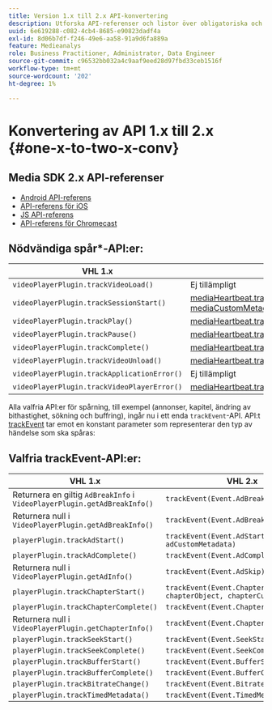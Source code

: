 ```yaml
---
title: Version 1.x till 2.x API-konvertering
description: Utforska API-referenser och listor över obligatoriska och valfria API:er för spårning för version 1.x och 2.x av Media SDK.
uuid: 6e619288-c082-4cb4-8685-e90823dadf4a
exl-id: 8d06b7df-f246-49e6-aa58-91a9d6fa889a
feature: Medieanalys
role: Business Practitioner, Administrator, Data Engineer
source-git-commit: c96532bb032a4c9aaf9eed28d97fbd33ceb1516f
workflow-type: tm+mt
source-wordcount: '202'
ht-degree: 1%

---
```


# Konvertering av API 1.x till 2.x {#one-x-to-two-x-conv}

## Media SDK 2.x API-referenser

* [Android API-referens](https://adobe-marketing-cloud.github.io/media-sdks/reference/android/index.html)
* [API-referens för iOS](https://adobe-marketing-cloud.github.io/media-sdks/reference/ios/index.html)
* [JS API-referens](https://adobe-marketing-cloud.github.io/media-sdks/reference/javascript/index.html)
* [API-referens för Chromecast](https://adobe-marketing-cloud.github.io/media-sdks/reference/chromecast/index.html)

## Nödvändiga spår*-API:er:

|  VHL 1.x  | VHL 2.x |
|---|---|
| `videoPlayerPlugin.trackVideoLoad()` | Ej tillämpligt |
| `videoPlayerPlugin.trackSessionStart()` | [mediaHeartbeat.trackSessionStart(mediaObject, mediaCustomMetadata)](https://adobe-marketing-cloud.github.io/media-sdks/reference/javascript/MediaHeartbeat.html#trackSessionStart) |
| `videoPlayerPlugin.trackPlay()` | [mediaHeartbeat.trackPlay()](https://adobe-marketing-cloud.github.io/media-sdks/reference/javascript/MediaHeartbeat.html#trackPlay) |
| `videoPlayerPlugin.trackPause()` | [mediaHeartbeat.trackPause()](https://adobe-marketing-cloud.github.io/media-sdks/reference/javascript/MediaHeartbeat.html#trackPause) |
| `videoPlayerPlugin.trackComplete()` | [mediaHeartbeat.trackComplete()](https://adobe-marketing-cloud.github.io/media-sdks/reference/javascript/MediaHeartbeat.html#trackComplete) |
| `videoPlayerPlugin.trackVideoUnload()` | [mediaHeartbeat.trackSessionEnd()](https://adobe-marketing-cloud.github.io/media-sdks/reference/javascript/MediaHeartbeat.html#trackSessionEnd) |
| `videoPlayerPlugin.trackApplicationError()` | Ej tillämpligt |
| `videoPlayerPlugin.trackVideoPlayerError()` | [mediaHeartbeat.trackError()](https://adobe-marketing-cloud.github.io/media-sdks/reference/javascript/MediaHeartbeat.html#trackError) |

Alla valfria API:er för spårning, till exempel (annonser, kapitel, ändring av bithastighet, sökning och buffring), ingår nu i ett enda `trackEvent`-API. API:t [trackEvent](https://adobe-marketing-cloud.github.io/media-sdks/reference/javascript/MediaHeartbeat.html#trackEvent) tar emot en konstant parameter som representerar den typ av händelse som ska spåras:

## Valfria trackEvent-API:er:

| VHL 1.x | VHL 2.x |
|---|---|
| Returnera en giltig `AdBreakInfo` i `VideoPlayerPlugin.getAdBreakInfo()` | `trackEvent(Event.AdBreakStart)` |
| Returnera null i `VideoPlayerPlugin.getAdBreakInfo()` | `trackEvent(Event.AdBreakComplete)` |
| `playerPlugin.trackAdStart()` | `trackEvent(Event.AdStart, adObject, adCustomMetadata)` |
| `playerPlugin.trackAdComplete()` | `trackEvent(Event.AdComplete)` |
| Returnera null i `VideoPlayerPlugin.getAdInfo()` | `trackEvent(Event.AdSkip)` |
| `playerPlugin.trackChapterStart()` | `trackEvent(Event.ChapterStart, chapterObject, chapterCustomMetadata)` |
| `playerPlugin.trackChapterComplete()` | `trackEvent(Event.ChapterComplete)` |
| Returnera null i `VideoPlayerPlugin.getChapterInfo()` | `trackEvent(Event.ChapterSkip)` |
| `playerPlugin.trackSeekStart()` | `trackEvent(Event.SeekStart)` |
| `playerPlugin.trackSeekComplete()` | `trackEvent(Event.SeekComplete)` |
| `playerPlugin.trackBufferStart()` | `trackEvent(Event.BufferStart)` |
| `playerPlugin.trackBufferComplete()` | `trackEvent(Event.BufferComplete)` |
| `playerPlugin.trackBitrateChange()` | `trackEvent(Event.BitrateChange)` |
| `playerPlugin.trackTimedMetadata()` | `trackEvent(Event.TimedMetadataUpdate)` |
